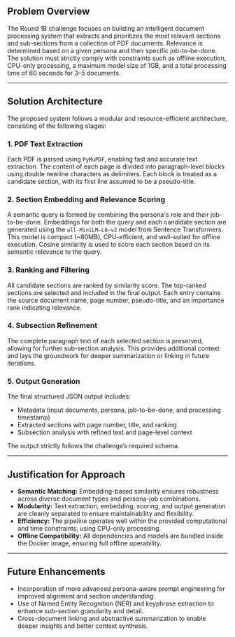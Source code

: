 ## Problem Overview

The Round 1B challenge focuses on building an intelligent document processing system that extracts and prioritizes the most relevant sections and sub-sections from a collection of PDF documents. Relevance is determined based on a given persona and their specific job-to-be-done. The solution must strictly comply with constraints such as offline execution, CPU-only processing, a maximum model size of 1GB, and a total processing time of 60 seconds for 3–5 documents.

---

## Solution Architecture

The proposed system follows a modular and resource-efficient architecture, consisting of the following stages:

### 1. PDF Text Extraction

Each PDF is parsed using `PyMuPDF`, enabling fast and accurate text extraction. The content of each page is divided into paragraph-level blocks using double newline characters as delimiters. Each block is treated as a candidate section, with its first line assumed to be a pseudo-title.

### 2. Section Embedding and Relevance Scoring

A semantic query is formed by combining the persona's role and their job-to-be-done. Embeddings for both the query and each candidate section are generated using the `all-MiniLM-L6-v2` model from Sentence Transformers. This model is compact (~80MB), CPU-efficient, and well-suited for offline execution. Cosine similarity is used to score each section based on its semantic relevance to the query.

### 3. Ranking and Filtering

All candidate sections are ranked by similarity score. The top-ranked sections are selected and included in the final output. Each entry contains the source document name, page number, pseudo-title, and an importance rank indicating relevance.

### 4. Subsection Refinement

The complete paragraph text of each selected section is preserved, allowing for further sub-section analysis. This provides additional context and lays the groundwork for deeper summarization or linking in future iterations.

### 5. Output Generation

The final structured JSON output includes:
- Metadata (input documents, persona, job-to-be-done, and processing timestamp)
- Extracted sections with page number, title, and ranking
- Subsection analysis with refined text and page-level context

The output strictly follows the challenge’s required schema.

---

## Justification for Approach

- **Semantic Matching:** Embedding-based similarity ensures robustness across diverse document types and persona-job combinations.
- **Modularity:** Text extraction, embedding, scoring, and output generation are cleanly separated to ensure maintainability and flexibility.
- **Efficiency:** The pipeline operates well within the provided computational and time constraints, using CPU-only processing.
- **Offline Compatibility:** All dependencies and models are bundled inside the Docker image, ensuring full offline operability.

---

## Future Enhancements

- Incorporation of more advanced persona-aware prompt engineering for improved alignment and section understanding.
- Use of Named Entity Recognition (NER) and keyphrase extraction to enhance sub-section granularity and detail.
- Cross-document linking and abstractive summarization to enable deeper insights and better context synthesis.


